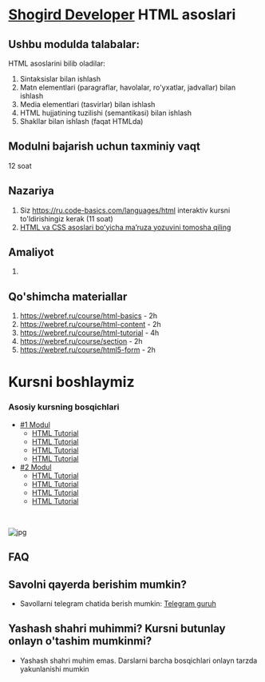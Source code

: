 # [Shogird Developer](../../) HTML asoslari
## Ushbu modulda talabalar:
HTML asoslarini bilib oladilar:
1. Sintaksislar bilan ishlash
2. Matn elementlari (paragraflar, havolalar, ro'yxatlar, jadvallar) bilan ishlash
3. Media elementlari (tasvirlar) bilan ishlash
4. HTML hujjatining tuzilishi (semantikasi) bilan ishlash
5. Shakllar bilan ishlash (faqat HTMLda) 

## Modulni bajarish uchun taxminiy vaqt
12 soat

## Nazariya
1. Siz https://ru.code-basics.com/languages/html interaktiv kursni to'ldirishingiz kerak (11 soat)
2. [HTML va CSS asoslari boʻyicha maʼruza yozuvini tomosha qiling](https://www.youtube.com/channel/UCLHzVpkzBGAYe_pAsQoRZ2w)

## Amaliyot
1.

## Qo'shimcha materiallar
1. https://webref.ru/course/html-basics - 2h
2. https://webref.ru/course/html-content - 2h
3. https://webref.ru/course/html-tutorial - 4h
4. https://webref.ru/course/section - 2h
5. https://webref.ru/course/html5-form - 2h


# Kursni boshlaymiz 

### Asosiy kursning bosqichlari
- [#1 Modul](./1-modul/)
    - [HTML Tutorial](./1-modul/1-week) 
    - [HTML Tutorial](./1-modul/2-week) 
    - [HTML Tutorial](./1-modul/3-week) 
    - [HTML Tutorial](./1-modul/4-week) 
- [#2 Modul](./2-modul/)
    - [HTML Tutorial](./2-modul/1-week) 
    - [HTML Tutorial](./2-modul/2-week) 
    - [HTML Tutorial](./2-modul/3-week) 
    - [HTML Tutorial](./2-modul/4-week)  
<br/>
    <p aligin="center">
        <img src="https://cdn-edge.kwork.ru/pics/t3/73/13426712-1615540173.jpg" alt="jpg"/>
    </p>


## FAQ
## Savolni qayerda berishim mumkin?

- Savollarni telegram chatida berish mumkin:  [Telegram guruh](https://t.me/shogird_coworking)

## Yashash shahri muhimmi? Kursni butunlay onlayn o'tashim mumkinmi?

- Yashash shahri muhim emas. Darslarni barcha bosqichlari onlayn tarzda yakunlanishi mumkin